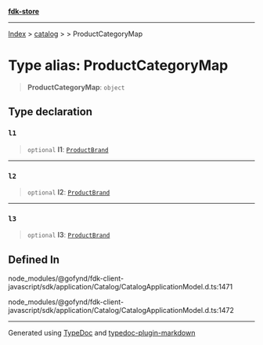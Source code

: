 [**fdk-store**](../../../README.md)
***

[Index](../../../API.md) > [catalog](../../README.md) > [<internal>](../README.md) > ProductCategoryMap

# Type alias: ProductCategoryMap

> **ProductCategoryMap**: `object`

## Type declaration

### `l1`

> `optional` **l1**: [`ProductBrand`](type-alias.ProductBrand.md)

***

### `l2`

> `optional` **l2**: [`ProductBrand`](type-alias.ProductBrand.md)

***

### `l3`

> `optional` **l3**: [`ProductBrand`](type-alias.ProductBrand.md)

## Defined In

node\_modules/@gofynd/fdk-client-javascript/sdk/application/Catalog/CatalogApplicationModel.d.ts:1471

node\_modules/@gofynd/fdk-client-javascript/sdk/application/Catalog/CatalogApplicationModel.d.ts:1472

***
Generated using [TypeDoc](https://typedoc.org/) and [typedoc-plugin-markdown](https://www.npmjs.com/package/typedoc-plugin-markdown)
